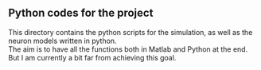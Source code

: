## Python codes for the project

This directory contains the python scripts for the simulation, as well as the neuron models written in python. <br>
The aim is to have all the functions both in Matlab and Python at the end. But I am currently a bit far from achieving this goal.